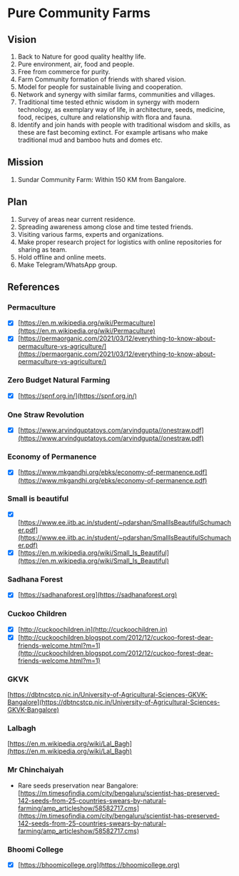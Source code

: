 # Pure Community Farms

## Vision
 1. Back to Nature for good quality healthy life.
 2. Pure environment, air, food and people.
 3. Free from commerce for purity.
 4. Farm Community formation of friends with shared vision.
 5. Model for people for sustainable living and cooperation.
 6. Network and synergy with similar farms, communities and villages.
 7. Traditional time tested ethnic wisdom in synergy with modern technology, as exemplary way of life, in architecture, seeds, medicine, food, recipes, culture and relationship with flora and fauna.
 8. Identify and join hands with people with traditional wisdom and skills, as these are fast becoming extinct. For example artisans who make traditional mud and bamboo huts and domes etc.

## Mission
 1. Sundar Community Farm: Within 150 KM from Bangalore.

## Plan
 1. Survey of areas near current residence.
 2. Spreading awareness among close and time tested friends.
 3. Visiting various farms, experts and organizations.
 4. Make proper research project for logistics with online repositories for sharing as team.
 5. Hold offline and online meets.
 6. Make Telegram/WhatsApp group.

## References
### Permaculture
- [x] [https://en.m.wikipedia.org/wiki/Permaculture](https://en.m.wikipedia.org/wiki/Permaculture)
- [x] [https://permaorganic.com/2021/03/12/everything-to-know-about-permaculture-vs-agriculture/](https://permaorganic.com/2021/03/12/everything-to-know-about-permaculture-vs-agriculture/)

### Zero Budget Natural Farming
- [x] [https://spnf.org.in/](https://spnf.org.in/)

### One Straw Revolution
- [x] [https://www.arvindguptatoys.com/arvindgupta//onestraw.pdf](https://www.arvindguptatoys.com/arvindgupta//onestraw.pdf)

### Economy of Permanence
- [x] [https://www.mkgandhi.org/ebks/economy-of-permanence.pdf](https://www.mkgandhi.org/ebks/economy-of-permanence.pdf)

### Small is beautiful
- [x] [https://www.ee.iitb.ac.in/student/~pdarshan/SmallIsBeautifulSchumacher.pdf](https://www.ee.iitb.ac.in/student/~pdarshan/SmallIsBeautifulSchumacher.pdf)
- [x] [https://en.m.wikipedia.org/wiki/Small_Is_Beautiful](https://en.m.wikipedia.org/wiki/Small_Is_Beautiful)

### Sadhana Forest
- [x] [https://sadhanaforest.org](https://sadhanaforest.org)

### Cuckoo Children
- [x] [http://cuckoochildren.in](http://cuckoochildren.in)
- [x] [http://cuckoochildren.blogspot.com/2012/12/cuckoo-forest-dear-friends-welcome.html?m=1](http://cuckoochildren.blogspot.com/2012/12/cuckoo-forest-dear-friends-welcome.html?m=1)

### GKVK
[https://dbtncstcp.nic.in/University-of-Agricultural-Sciences-GKVK-Bangalore](https://dbtncstcp.nic.in/University-of-Agricultural-Sciences-GKVK-Bangalore)

### Lalbagh 
[https://en.m.wikipedia.org/wiki/Lal_Bagh](https://en.m.wikipedia.org/wiki/Lal_Bagh)

### Mr Chinchaiyah

- Rare seeds preservation near Bangalore: [https://m.timesofindia.com/city/bengaluru/scientist-has-preserved-142-seeds-from-25-countries-swears-by-natural-farming/amp_articleshow/58582717.cms](https://m.timesofindia.com/city/bengaluru/scientist-has-preserved-142-seeds-from-25-countries-swears-by-natural-farming/amp_articleshow/58582717.cms)

### Bhoomi College
- [x] [https://bhoomicollege.org](https://bhoomicollege.org)
